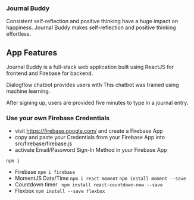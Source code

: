 ### Journal Buddy
Consistent self-reflection and positive thinking have a huge impact on happiness. Journal Buddy makes self-reflection and positive thinking effortless.

## App Features
Journal Buddy is a full-stack web application built using ReactJS for frontend and Firebase for backend. 

Dialogflow chatbot provides users with This chatbot was trained using machine learning.

After signing up, users are provided five minutes to type in a journal entry.

### Use your own Firebase Credentials

* visit https://firebase.google.com/ and create a Firebase App
* copy and paste your Credentials from your Firebase App into src/firebase/firebase.js
* activate Email/Password Sign-In Method in your Firebase App

``` npm i ```
* Firebase
``` npm i firebase ```
* MomentJS Date/Time
``` npm i react-moment ```
``` npm install moment --save ```
* Countdown timer
``` npm install react-countdown-now --save```
* Flexbox
``` npm install --save flexbox ```